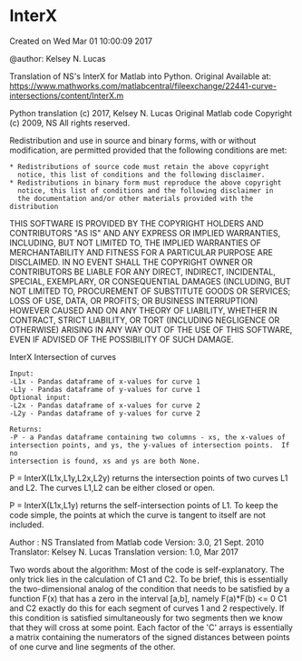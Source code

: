 # InterX

Created on Wed Mar 01 10:00:09 2017

@author: Kelsey N. Lucas

Translation of NS's InterX for Matlab into Python.
Original Available at: https://www.mathworks.com/matlabcentral/fileexchange/22441-curve-intersections/content/InterX.m


Python translation (c) 2017, Kelsey N. Lucas
Original Matlab code Copyright (c) 2009, NS
All rights reserved.

Redistribution and use in source and binary forms, with or without
modification, are permitted provided that the following conditions are
met:

    * Redistributions of source code must retain the above copyright
      notice, this list of conditions and the following disclaimer.
    * Redistributions in binary form must reproduce the above copyright
      notice, this list of conditions and the following disclaimer in
      the documentation and/or other materials provided with the distribution

THIS SOFTWARE IS PROVIDED BY THE COPYRIGHT HOLDERS AND CONTRIBUTORS "AS IS"
AND ANY EXPRESS OR IMPLIED WARRANTIES, INCLUDING, BUT NOT LIMITED TO, THE
IMPLIED WARRANTIES OF MERCHANTABILITY AND FITNESS FOR A PARTICULAR PURPOSE
ARE DISCLAIMED. IN NO EVENT SHALL THE COPYRIGHT OWNER OR CONTRIBUTORS BE
LIABLE FOR ANY DIRECT, INDIRECT, INCIDENTAL, SPECIAL, EXEMPLARY, OR
CONSEQUENTIAL DAMAGES (INCLUDING, BUT NOT LIMITED TO, PROCUREMENT OF
SUBSTITUTE GOODS OR SERVICES; LOSS OF USE, DATA, OR PROFITS; OR BUSINESS
INTERRUPTION) HOWEVER CAUSED AND ON ANY THEORY OF LIABILITY, WHETHER IN
CONTRACT, STRICT LIABILITY, OR TORT (INCLUDING NEGLIGENCE OR OTHERWISE)
ARISING IN ANY WAY OUT OF THE USE OF THIS SOFTWARE, EVEN IF ADVISED OF THE
POSSIBILITY OF SUCH DAMAGE.




InterX Intersection of curves

    Input:
    -L1x - Pandas dataframe of x-values for curve 1
    -L1y - Pandas dataframe of y-values for curve 1
    Optional input:
    -L2x - Pandas dataframe of x-values for curve 2
    -L2y - Pandas dataframe of y-values for curve 2
    
    Returns:
    -P - a Pandas dataframe containing two columns - xs, the x-values of 
    intersection points, and ys, the y-values of intersection points.  If no 
    intersection is found, xs and ys are both None.


   P = InterX(L1x,L1y,L2x,L2y) returns the intersection points of two curves L1 
   and L2. The curves L1,L2 can be either closed or open.

   P = InterX(L1x,L1y) returns the self-intersection points of L1. To keep
   the code simple, the points at which the curve is tangent to itself are
   not included.
   

   Author : NS
   Translated from Matlab code Version: 3.0, 21 Sept. 2010
   Translator: Kelsey N. Lucas
   Translation version: 1.0, Mar 2017

   Two words about the algorithm: Most of the code is self-explanatory.
   The only trick lies in the calculation of C1 and C2. To be brief, this
   is essentially the two-dimensional analog of the condition that needs
   to be satisfied by a function F(x) that has a zero in the interval
   [a,b], namely
           F(a)*F(b) <= 0
   C1 and C2 exactly do this for each segment of curves 1 and 2
   respectively. If this condition is satisfied simultaneously for two
   segments then we know that they will cross at some point. 
   Each factor of the 'C' arrays is essentially a matrix containing 
   the numerators of the signed distances between points of one curve
   and line segments of the other.
